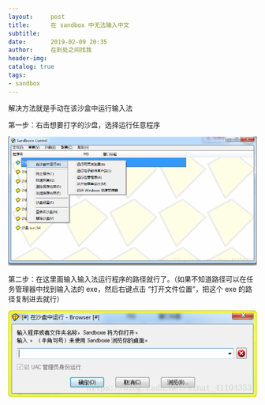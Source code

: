 ```yaml
---
layout:     post
title:      在 sandbox 中无法输入中文
subtitle:   
date:       2019-02-09 20:35
author:     在到处之间找我
header-img: 
catalog: true
tags:
- sandbox
---
```


解决方法就是手动在该沙盒中运行输入法

第一步：右击想要打字的沙盘，选择运行任意程序

![img](https://raw.githubusercontent.com/Ynjxsjmh/ynjxsjmh.github.io/master/img/2018/2018-08-03-02-01.png)

第二步：在这里面输入输入法运行程序的路径就行了。（如果不知道路径可以在任务管理器中找到输入法的 exe，然后右键点击 “打开文件位置”，把这个 exe 的路径复制进去就行）

![img](https://raw.githubusercontent.com/Ynjxsjmh/ynjxsjmh.github.io/master/img/2018/2018-08-03-02-02.png)